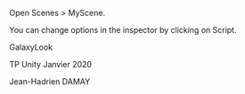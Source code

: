 Open Scenes > MyScene.

You can change options in the inspector by clicking on Script. 

GalaxyLook

TP Unity Janvier 2020

Jean-Hadrien DAMAY

